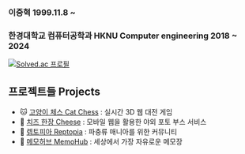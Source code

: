 ### 이중혁 1999.11.8 ~  
### 한경대학교 컴퓨터공학과 HKNU Computer engineering 2018 ~ 2024

[![Solved.ac
프로필](http://mazassumnida.wtf/api/mini/generate_badge?boj=wndgur2)](https://solved.ac/wndgur2)
## 프로젝트들 Projects

- 🐱 [고양이 체스 Cat Chess](https://github.com/wndgur2/CatChess) : 실시간 3D 웹 대전 게임
- 🧀 [치즈 한장 Cheese](https://github.com/wndgur2/cheese) : 모바일 웹을 활용한 야외 포토 부스 서비스
- 🦎 [렙토피아 Reptopia](https://github.com/wndgur2/Reptopia) : 파충류 매니아를 위한 커뮤니티
- 📝 [메모허브 MemoHub](https://github.com/wndgur2/memohub) : 세상에서 가장 자유로운 메모장
